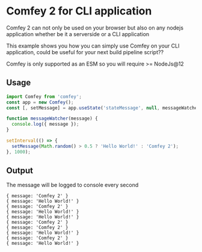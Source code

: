 # Comfey 2 for CLI application

Comfey 2 can not only be used on your browser but also on any nodejs application whether be it a serverside or a CLI application

This example shows you how you can simply use Comfey on your CLI application, could be useful for your next build pipeline script??

Comfey is only supported as an ESM so you will require >= NodeJs@12

## Usage

```js
import Comfey from 'comfey';
const app = new Comfey();
const [, setMessage] = app.useState('stateMessage', null, messageWatcher);

function messageWatcher(message) {
  console.log({ message });
}

setInterval(() => {
  setMessage(Math.random() > 0.5 ? 'Hello World!' : 'Comfey 2');
}, 1000);
```

## Output
The message will be logged to console every second

```
{ message: 'Comfey 2' }
{ message: 'Hello World!' }
{ message: 'Comfey 2' }
{ message: 'Hello World!' }
{ message: 'Hello World!' }
{ message: 'Comfey 2' }
{ message: 'Comfey 2' }
{ message: 'Hello World!' }
{ message: 'Comfey 2' }
{ message: 'Hello World!' }

```
